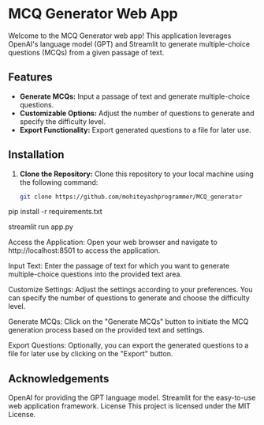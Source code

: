 # MCQ Generator Web App

Welcome to the MCQ Generator web app! This application leverages OpenAI's language model (GPT) and Streamlit to generate multiple-choice questions (MCQs) from a given passage of text.

## Features

- **Generate MCQs:** Input a passage of text and generate multiple-choice questions.
- **Customizable Options:** Adjust the number of questions to generate and specify the difficulty level.
- **Export Functionality:** Export generated questions to a file for later use.

## Installation

1. **Clone the Repository:** Clone this repository to your local machine using the following command:

   ```bash
   git clone https://github.com/mohiteyashprogrammer/MCQ_generator
   
pip install -r requirements.txt

streamlit run app.py

Access the Application: Open your web browser and navigate to http://localhost:8501 to access the application.

Input Text: Enter the passage of text for which you want to generate multiple-choice questions into the provided text area.

Customize Settings: Adjust the settings according to your preferences. You can specify the number of questions to generate and choose the difficulty level.

Generate MCQs: Click on the "Generate MCQs" button to initiate the MCQ generation process based on the provided text and settings.

Export Questions: Optionally, you can export the generated questions to a file for later use by clicking on the "Export" button.


## Acknowledgements
OpenAI for providing the GPT language model.
Streamlit for the easy-to-use web application framework.
License
This project is licensed under the MIT License.
